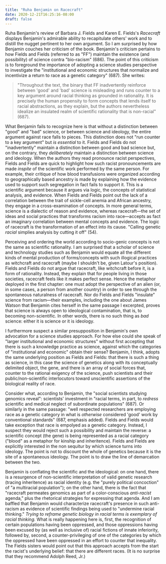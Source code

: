 ```yaml
---
title: "Ruha Benjamin on Racecraft"
date: 2020-12-21T16:25:16-08:00
draft: false
---
```

Ruha Benjamin's review of Barbara J. Fields and Karen E. Fields's *Racecraft* displays Benjamin's admirable ability to recapitulate others' work and to distill the nugget pertinent to her own argument.
So I am surprised by how Benjamin couches her criticism of the book.
Benjamin's criticism pertains to how Fields and Fields (referred to as "FF") maintain the existence (and possibility) of science contra "bio-racism" (686).
The point of this criticism is to foreground the importance of adopting a science studies perspective to investigate the "institutional and economic structures that normalize and incentivize a return to race as a genetic category" (687).
She writes:

> "Throughout the text, the binary that FF inadvertently reinforce between 'good' and 'bad' science is misleading and runs counter to a key argument around racial thinking as grounded in rationality. It is precisely the human propensity to form concepts that lends itself to racial abstractions, as they explain, but the authors nevertheless idealize an insulated realm of scientific rationality that is non-racial" (687).

What Benjamin fails to recognize here is that without a distinction between "good" and "bad" science, or between science and ideology, the entire argument against race falls to pieces.
This distinction does not "run counter to a key argument" but *is essential* to it.
Fields and Fields do not "inadvertently" maintain a distinction between good and bad science but, on the contrary, they *deliberately* maintain a distinction between science and ideology.
When the authors they read pronounce racist perspectives, Fields and Fields are quick to highlight how such racist pronouncements are made *inspite* of the scientific work performed by the same person.
For example, their critique of how blood transfusions were organized according to geographically based ancestry is made by explaining how the evidence used to support such segregation in fact fails to support it.
This is a scientific argument because it argues via logic, the concepts of statistical analysis, and evidence.
When Fields and Fields point out the lack of a correlation between the trait of sickle-cell anemia and African ancestry, they engage in a cross-examination of concepts.
In more general terms, science is a dialectic of reason and evidence, whereas racecraft—the set of ideas and social practices that transforms racism into race—accepts as fact an imaginary correlation between mental concepts and evidence.
The logic of racecraft is the transformation of an effect into its cause.
"Calling genetic *racial* simplies analysis by cutting it off" (54).

Perceiving and ordering the world according to socio-genic concepts is not the same as scientific rationality.
I am surprised that a scholar of science and technology studies such as Benjamin would equate all the different kinds of mental production of forms/concepts with such illogical practices as witchcraft and racecraft (maybe I shouldn't be, given Latour's position).
Fields and Fields do not argue that racecraft, like witchcraft before it, is a form of rationality.
Instead, they explain that for people living in those societies, racecraft feels like it makes perfect sense.
Hence the metaphor deployed in the first chapter: one must adopt the perspective of an alien (or, in some cases, a person from another country) in order to see through the spontaneous naturalness of racecraft.
Nor do Fields and Fields "insulate" science from racism—their examples, including the one about James Watson that Benjamin cites herself in the same passage I excerpted, proves that science is always open to ideological contamination, that is, to becoming non-scientific.
In other words, there is no such thing as *bad* science: either it is science or it is ideology.

I furthermore suspect a similar presupposition in Benjamin's own advocation for a science studies approach.
For how else could she speak of "larger institutional and economic structures" without first accepting that there is such a knowledge practice as science, against which the categories of "institutional and economic" obtain their sense?
Benjamin, I think, adopts the same underlying position as Fields and Fields: that there is such a thing as science, in this case the science of genetics along with its conceptually delimited object, the gene, and there is an array of social forces that, counter to the rational exigency of the science, push scientists and their public/non-scientific interlocutors toward unscientific assertions of the biological reality of race.

Consider what, according to Benjamin, the "social scientists studying genomics reveal": scientists' investment in "racial terms, in part, to *redress* scientific and medical neglect of subordinate populations" (687).
Or similarly in the same passage: "well respected researchers are employing race as a genetic category in what is *otherwise* considered 'good' work by conventional standards" (687, emphasis added).
Fields and Fields would take exception that race is empolyed as a genetic category.
Instead, I suspect they would reject such a possibility and maintain the reverse: a scientific concept (the gene) is being represented as a racial category ("blood" as a metaphor for kinship and inheritence).
Fields and Fields are explicitly interested in the non sequitur by which science turns into ideology.
The point is not to discount the whole of genetics because it is the site of a spontaneous ideology.
The point is to draw the line of demarcation between the two.

Benjamin is conflating the scientific and the ideological: on one hand, there is a resurgence of non-scientific interpretation of valid genetic research (tracing inheritence) as racial identity (e.g. the "purely political concoction" of "a multiracial population"); on the other hand, there is the fact that "racecraft permeates genomics as part of a color-conscious *anti-racist* agenda," plus the rhetorical strategies for expressing that agenda.
And I am baffled that Benjamin would characterize racecraft's presence in such anti-racism as evidence of scientific findings being used to "undermine racial thinking."
*Trying to reframe genetic biology in racial terms is exemplary of racial thinking.*
What is really happening here is, first, the recognition of certain populations having been oppressed, and those oppressions having been excused by (as well as inclusive of) racial fictions of innate inferiority, followed by, second, a counter-privileging of one of the categories by which the oppressed have been oppressed in an effort to counter that inequality. 
The Fields sisters would point out that this approach accepts from the start the racist's underlying belief: that there are different races.
(It is no surprise that they recommend Adolph Reed, Jr.)
